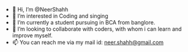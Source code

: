 - 👋 Hi, I’m @NeerShahh
- 👀 I’m interested in Coding and singing  
- 🌱 I’m currently a student pursuing in BCA from banglore.
- 💞️ I’m looking to collaborate with coders, with whom i can learn and improve myself.
- 📫 You can reach me via my mail id: neer.shahh@gmail.com

<!---
NeerShahh/NeerShahh is a ✨ special ✨ repository because its `README.md` (this file) appears on your GitHub profile.
You can click the Preview link to take a look at your changes.
--->
